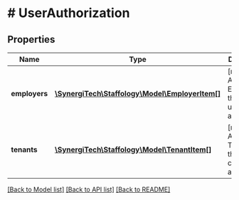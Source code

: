 # # UserAuthorization

## Properties

Name | Type | Description | Notes
------------ | ------------- | ------------- | -------------
**employers** | [**\SynergiTech\Staffology\Model\EmployerItem[]**](EmployerItem.md) | [readonly] A list of any Employers that the user can access | [optional]
**tenants** | [**\SynergiTech\Staffology\Model\TenantItem[]**](TenantItem.md) | [readonly] A list of any Tenants that the user can administrate | [optional]

[[Back to Model list]](../../README.md#models) [[Back to API list]](../../README.md#endpoints) [[Back to README]](../../README.md)

